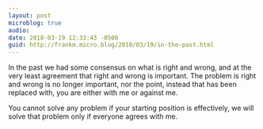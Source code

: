 ```yaml
---
layout: post
microblog: true
audio: 
date: 2018-03-19 12:33:43 -0500
guid: http://frankm.micro.blog/2018/03/19/in-the-past.html
---
```

In the past we had some consensus on what is right and wrong, and at the very least agreement that right and wrong is important. The problem is right and wrong is no longer important, nor the point, instead that has been replaced with, you are either with me or against me. 

You cannot solve any problem if your starting position is effectively, we will solve that problem only if everyone agrees with me. 
